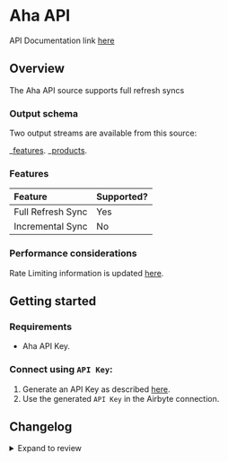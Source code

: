 # Aha API

API Documentation link [here](https://www.aha.io/api)

## Overview

The Aha API source supports full refresh syncs

### Output schema

Two output streams are available from this source:

_[features](https://www.aha.io/api/resources/features/list_features).
_[products](https://www.aha.io/api/resources/products/list_products_in_the_account).

### Features

| Feature           | Supported? |
| :---------------- | :--------- |
| Full Refresh Sync | Yes        |
| Incremental Sync  | No         |

### Performance considerations

Rate Limiting information is updated [here](https://www.aha.io/api#rate-limiting).

## Getting started

### Requirements

- Aha API Key.

### Connect using `API Key`:

1. Generate an API Key as described [here](https://www.aha.io/api#authentication).
2. Use the generated `API Key` in the Airbyte connection.

## Changelog

<details>
  <summary>Expand to review</summary>

| Version | Date       | Pull Request                                             | Subject                                                                 |
|:--------|:-----------| :------------------------------------------------------- |:------------------------------------------------------------------------|
| 0.3.3 | 2024-06-06 | [39153](https://github.com/airbytehq/airbyte/pull/39153) | [autopull] Upgrade base image to v1.2.2 |
| 0.3.2 | 2024-05-14 | [38144](https://github.com/airbytehq/airbyte/pull/38144) | Make connector compatible with Builder |
| 0.3.1 | 2023-06-05 | [27002](https://github.com/airbytehq/airbyte/pull/27002) | Flag spec `api_key` field as `airbyte-secret` |
| 0.3.0 | 2023-05-30 | [22642](https://github.com/airbytehq/airbyte/pull/22642) | Add `idea_comments`, `idea_endorsements`, and `idea_categories` streams |
| 0.2.0 | 2023-05-26 | [26666](https://github.com/airbytehq/airbyte/pull/26666) | Fix integration test and schemas |
| 0.1.0   | 2022-11-02 | [18883](https://github.com/airbytehq/airbyte/pull/18893) | 🎉 New Source: Aha                                                      |

</details>
